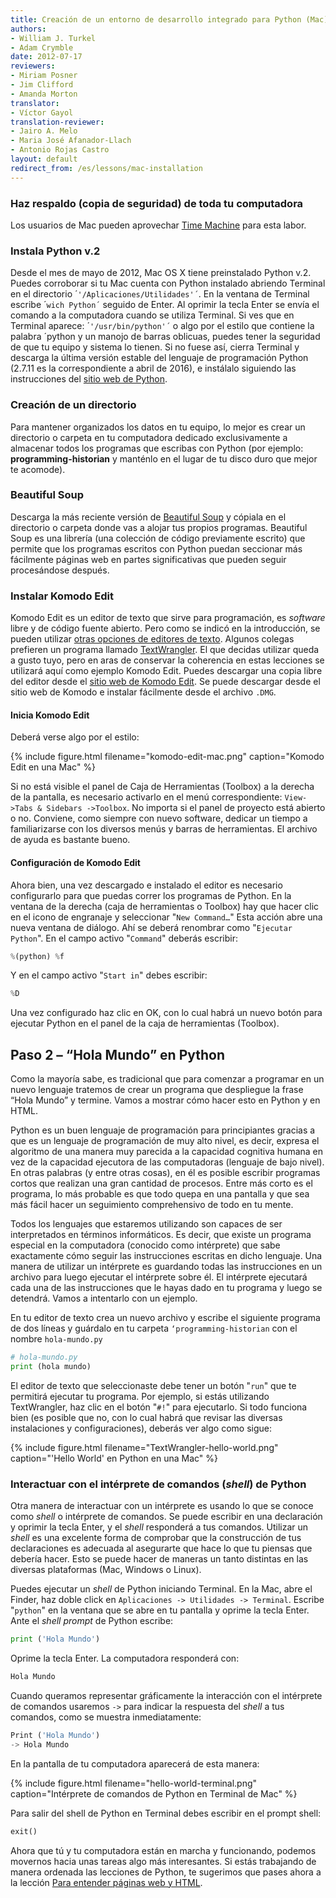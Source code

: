```yaml
---
title: Creación de un entorno de desarrollo integrado para Python (Mac)
authors:
- William J. Turkel
- Adam Crymble
date: 2012-07-17
reviewers:
- Miriam Posner
- Jim Clifford
- Amanda Morton
translator:
- Víctor Gayol
translation-reviewer:
- Jairo A. Melo
- Maria José Afanador-Llach
- Antonio Rojas Castro
layout: default
redirect_from: /es/lessons/mac-installation
---
```


### Haz respaldo (copia de seguridad) de toda tu computadora

Los usuarios de Mac pueden aprovechar [Time Machine] para esta labor.

### Instala Python v.2

Desde el mes de mayo de 2012, Mac OS X tiene preinstalado Python v.2. Puedes corroborar si tu Mac cuenta con Python instalado abriendo Terminal en el directorio ´`'/Aplicaciones/Utilidades'´`. En la ventana de Terminal escribe ´`wich Python´` seguido de Enter. Al oprimir la tecla Enter se envía el comando a la computadora cuando se utiliza Terminal. Si ves que en Terminal aparece: ´`'/usr/bin/python'´` o algo por el estilo que contiene la palabra ´python y un manojo de barras oblicuas, puedes tener la seguridad de que tu equipo y sistema lo tienen. Si no fuese así, cierra Terminal y descarga la última versión estable del lenguaje de programación Python (2.7.11 es la correspondiente a abril de 2016), e instálalo siguiendo las instrucciones del [sitio web de Python].

### Creación de un directorio

Para mantener organizados los datos en tu equipo, lo mejor es crear un directorio o carpeta en tu computadora dedicado exclusivamente a almacenar todos los programas que escribas con Python (por ejemplo: **programming-historian** y manténlo en el lugar de tu disco duro que mejor te acomode).

### Beautiful Soup

Descarga la más reciente versión de [Beautiful Soup] y cópiala en el directorio o carpeta donde vas a alojar tus propios programas. Beautiful Soup es una librería (una colección de código previamente escrito) que permite que los programas escritos con Python puedan seccionar más fácilmente páginas web en partes significativas que pueden seguir procesándose después.

### Instalar Komodo Edit

Komodo Edit es un editor de texto que sirve para programación, es *software* libre y de código fuente abierto. Pero como se indicó en la introducción, se pueden utilizar [otras opciones de editores de texto]. Algunos colegas prefieren un programa llamado [TextWrangler]. El que decidas utilizar queda a gusto tuyo, pero en aras de conservar la coherencia en estas lecciones se utilizará aquí como ejemplo Komodo Edit. Puedes descargar una copia libre del editor desde el [sitio web de Komodo Edit]. Se puede descargar desde el sitio web de Komodo e instalar fácilmente desde el archivo `.DMG`.

#### Inicia Komodo Edit

Deberá verse algo por el estilo:

{% include figure.html filename="komodo-edit-mac.png" caption="Komodo Edit en una Mac" %}

Si no está visible el panel de Caja de Herramientas (Toolbox) a la derecha de la pantalla, es necesario activarlo en el menú correspondiente: `View->Tabs & Sidebars ->Toolbox`. No importa si el panel de proyecto está abierto o no. Conviene, como siempre con nuevo software, dedicar un tiempo a familiarizarse con los diversos menús y barras de herramientas. El archivo de ayuda es bastante bueno.

#### Configuración de Komodo Edit

Ahora bien, una vez descargado e instalado el editor es necesario configurarlo para que puedas correr los programas de Python. En la ventana de la derecha (caja de herramientas o Toolbox) hay que hacer clic en el icono de engranaje y seleccionar "`New Command…`" Esta acción abre una nueva ventana de diálogo. Ahí se deberá renombrar como "`Ejecutar Python`". En el campo activo "`Command`" deberás escribir:

``` python
%(python) %f
```

Y en el campo activo "`Start in`" debes escribir:

```python
%D
```
Una vez configurado haz clic en OK, con lo cual habrá un nuevo botón para ejecutar Python en el panel de la caja de herramientas (Toolbox).

Paso 2 – “Hola Mundo” en Python
-----------------------------------------------

Como la mayoría sabe, es tradicional que para comenzar a programar en un nuevo lenguaje tratemos de crear un programa que despliegue la frase “Hola Mundo” y termine. Vamos a mostrar cómo hacer esto en Python y en HTML.

Python es un buen lenguaje de programación para principiantes gracias a que es un lenguaje de programación de muy alto nivel, es decir, expresa el algoritmo de una manera muy parecida a la capacidad cognitiva humana en vez de la capacidad ejecutora de las computadoras (lenguaje de bajo nivel). En otras palabras (y entre otras cosas), en él es posible escribir programas cortos que realizan una gran cantidad de procesos. Entre más corto es el programa, lo más probable es que todo quepa en una pantalla y que sea más fácil hacer un seguimiento comprehensivo de todo en tu mente.

Todos los lenguajes que estaremos utilizando son capaces de ser interpretados en términos informáticos. Es decir, que existe un programa especial en la computadora (conocido como intérprete) que sabe exactamente cómo seguir las instrucciones escritas en dicho lenguaje. Una manera de utilizar un intérprete es guardando todas las instrucciones en un archivo para luego ejecutar el intérprete sobre él. El intérprete ejecutará cada una de las instrucciones que le hayas dado en tu programa y luego se detendrá. Vamos a intentarlo con un ejemplo.

En tu editor de texto crea un nuevo archivo y escribe el siguiente programa de dos líneas y guárdalo en tu carpeta `‘programming-historian` con el nombre `hola-mundo.py`

```python
# hola-mundo.py
print (hola mundo)
```
El editor de texto que seleccionaste debe tener un botón "`run`" que te permitirá ejecutar tu programa. Por ejemplo, si estás utilizando TextWrangler, haz clic en el botón "`#!`" para ejecutarlo. Si todo funciona bien (es posible que no, con lo cual habrá que revisar las diversas instalaciones y configuraciones), deberás ver algo como sigue:

{% include figure.html filename="TextWrangler-hello-world.png" caption="'Hello World' en Python en una Mac" %}

### Interactuar con el intérprete de comandos (*shell*) de Python

Otra manera de interactuar con un intérprete es usando lo que se conoce como *shell* o intérprete de comandos. Se puede escribir en una declaración y oprimir la tecla Enter, y el *shell* responderá a tus comandos. Utilizar un *shell* es una excelente forma de comprobar que la construcción de tus declaraciones es adecuada al asegurarte que hace lo que tu piensas que debería hacer. Esto se puede hacer de maneras un tanto distintas en las diversas plataformas (Mac, Windows o Linux).

Puedes ejecutar un *shell* de Python iniciando Terminal. En la Mac, abre el Finder, haz doble click en  `Aplicaciones -> Utilidades -> Terminal`. Escribe "`python`" en la ventana que se abre en tu pantalla y oprime la tecla Enter. Ante el *shell prompt* de Python escribe:

```python
print ('Hola Mundo')
```
 
Oprime la tecla Enter. La computadora responderá con:

```python
Hola Mundo
```

Cuando queramos representar gráficamente la interacción con el intérprete de comandos usaremos `->` para indicar la respuesta del *shell* a tus comandos, como se muestra inmediatamente:

```python
Print ('Hola Mundo')
-> Hola Mundo
```

En la pantalla de tu computadora aparecerá de esta manera:

{% include figure.html filename="hello-world-terminal.png" caption="Intérprete de comandos de Python en Terminal de Mac" %}

Para salir del shell de Python en Terminal debes escribir en el prompt shell:

```python
exit()
```

Ahora que tú y tu computadora están en marcha y funcionando, podemos movernos hacia unas tareas algo más interesantes. Si estás trabajando de manera ordenada las lecciones de Python, te sugerimos que pases ahora a la lección [Para entender páginas web y HTML].


[Time Machine]: https://support.apple.com/es-mx/HT201250
[sitio web de Python]: https://www.python.org
[Beautiful Soup]: https://www.crummy.com/software/BeautifulSoup/
[otras opciones de editores de texto]: https://wiki.python.org/moin/PythonEditors/
[TextWrangler]: http://www.barebones.com/products/textwrangler/
[sitio web de Komodo Edit]: http://komodoide.com/komodo-edit/
[Para entender páginas web y HTML]: http://programminghistorian.org/es/lecciones/ver-archivos-html
